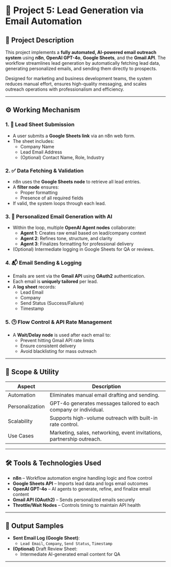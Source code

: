 # 📧 Project 5: Lead Generation via Email Automation

## 📌 Project Description

This project implements a **fully automated, AI-powered email outreach system** using **n8n**, **OpenAI GPT-4o**, **Google Sheets**, and the **Gmail API**. The workflow streamlines lead generation by automatically fetching lead data, generating personalized emails, and sending them directly to prospects.

Designed for marketing and business development teams, the system reduces manual effort, ensures high-quality messaging, and scales outreach operations with professionalism and efficiency.

---

## ⚙️ Working Mechanism

### 1. 🧾 Lead Sheet Submission
- A user submits a **Google Sheets link** via an n8n web form.
- The sheet includes:
  - Company Name
  - Lead Email Address
  - (Optional) Contact Name, Role, Industry

### 2. ✅ Data Fetching & Validation
- n8n uses the **Google Sheets node** to retrieve all lead entries.
- A **filter node** ensures:
  - Proper formatting
  - Presence of all required fields
- If valid, the system loops through each lead.

### 3. 🧠 Personalized Email Generation with AI
- Within the loop, multiple **OpenAI Agent nodes** collaborate:
  - **Agent 1**: Creates raw email based on lead/company context
  - **Agent 2**: Refines tone, structure, and clarity
  - **Agent 3**: Finalizes formatting for professional delivery
- (Optional) Intermediate logging in Google Sheets for QA or reviews.

### 4. 📬 Email Sending & Logging
- Emails are sent via the **Gmail API** using **OAuth2** authentication.
- Each email is **uniquely tailored** per lead.
- A **log sheet** records:
  - Lead Email
  - Company
  - Send Status (Success/Failure)
  - Timestamp

### 5. 🕒 Flow Control & API Rate Management
- A **Wait/Delay node** is used after each email to:
  - Prevent hitting Gmail API rate limits
  - Ensure consistent delivery
  - Avoid blacklisting for mass outreach

---

## 🧠 Scope & Utility

| Aspect         | Description                                                             |
|----------------|-------------------------------------------------------------------------|
| Automation     | Eliminates manual email drafting and sending.                          |
| Personalization| GPT-4o generates messages tailored to each company or individual.       |
| Scalability    | Supports high-volume outreach with built-in rate control.               |
| Use Cases      | Marketing, sales, networking, event invitations, partnership outreach. |

---

## 🛠️ Tools & Technologies Used

- **n8n** – Workflow automation engine handling logic and flow control
- **Google Sheets API** – Imports lead data and logs email outcomes
- **OpenAI GPT-4o** – AI agents to generate, refine, and finalize email content
- **Gmail API (OAuth2)** – Sends personalized emails securely
- **Throttle/Wait Nodes** – Controls timing to maintain API health

---

## 📁 Output Samples

- **Sent Email Log (Google Sheet)**:
  - `Lead Email`, `Company`, `Send Status`, `Timestamp`
- **(Optional)** Draft Review Sheet:
  - Intermediate AI-generated email content for QA

---
